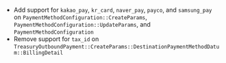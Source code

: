 * Add support for `kakao_pay`, `kr_card`, `naver_pay`, `payco`, and `samsung_pay` on `PaymentMethodConfiguration::CreateParams`, `PaymentMethodConfiguration::UpdateParams`, and `PaymentMethodConfiguration`
* Remove support for `tax_id` on `TreasuryOutboundPayment::CreateParams::DestinationPaymentMethodDatum::BillingDetail`